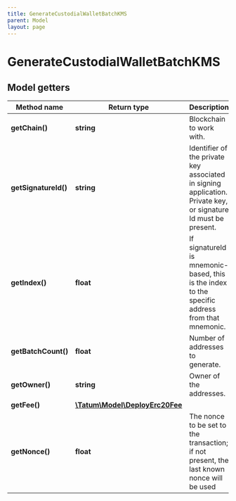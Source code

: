 ```yaml
---
title: GenerateCustodialWalletBatchKMS
parent: Model
layout: page
---
```


# GenerateCustodialWalletBatchKMS

## Model getters

Method name | Return type | Description | Notes
------------ | ------------- | ------------- | -------------
**getChain()** | **string** | Blockchain to work with. | ex.: `MATIC`
**getSignatureId()** | **string** | Identifier of the private key associated in signing application. Private key, or signature Id must be present. | ex.: `26d3883e-4e17-48b3-a0ee-09a3e484ac83`
**getIndex()** | **float** | If signatureId is mnemonic-based, this is the index to the specific address from that mnemonic. | ex.: `null` [optional]
**getBatchCount()** | **float** | Number of addresses to generate. | ex.: `null`
**getOwner()** | **string** | Owner of the addresses. | ex.: `0x8cb76aed9c5e336ef961265c6079c14e9cd3d2ea`
**getFee()** | [**\Tatum\Model\DeployErc20Fee**](../DeployErc20Fee) |  | ex.: `null` [optional]
**getNonce()** | **float** | The nonce to be set to the transaction; if not present, the last known nonce will be used | ex.: `null` [optional]


